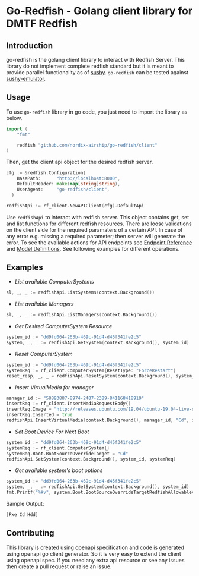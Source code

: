 # Go-Redfish - Golang client library for DMTF Redfish

## Introduction

go-redfish is the golang client library to interact with Redfish Server. This library do not implement complete redfish standard but it is meant to provide parallel functionality as of [sushy](https://opendev.org/openstack/sushy). `go-redfish` can be tested against [sushy-emulator](https://opendev.org/openstack/sushy-tools).

## Usage ##

To use `go-redfish` library in go code, you just need to import the library as below.

```go
import (
    "fmt"

    redfish "github.com/nordix-airship/go-redfish/client"
)
```

Then, get the client api object for the desired redfish server.

```go
cfg := &redfish.Configuration{
    BasePath:      "http://localhost:8000",
    DefaultHeader: make(map[string]string),
    UserAgent:     "go-redfish/client",
  }

redfishApi := rf_client.NewAPIClient(cfg).DefaultApi
```

Use `redfishApi` to interact with redfish server. This object contains get, set and list functions for different redfish resources. There are loose validations on the client side for the required paramaters of a certain API. In case of any error e.g. missing a required parameter; then server will generate the error. To see the available actions for API endpoints see [Endpoint Reference](https://github.com/nordix-airship/go-redfish/tree/master/client#documentation-for-api-endpoints) and [Model Definitions](https://github.com/nordix-airship/go-redfish/tree/master/client#documentation-for-models). See following examples for different operations.

## Examples ##

- *List available ComputerSystems*

```go
sl, _, _ := redfishApi.ListSystems(context.Background())
```
- *List available Managers*

```go
sl, _, _ := redfishApi.ListManagers(context.Background())
```
- *Get Desired ComputerSystem Resource*

```go
system_id := "dd9fd064-263b-469c-91d4-d45f341fe2c5"
system, _, _ := redfishApi.GetSystem(context.Background(), system_id)
```
- *Reset ComputerSystem*

```go
system_id := "dd9fd064-263b-469c-91d4-d45f341fe2c5"
systemReq := rf_client.ComputerSystem{ResetType: "ForceRestart"}
reset_resp, _, _ = redfishApi.ResetSystem(context.Background(), system_id, reset_type)
```
- *Insert VirtualMedia for manager*

```go
manager_id := "58893887-8974-2487-2389-841168418919"
insertReq := rf_client.InsertMediaRequestBody{}
insertReq.Image = "http://releases.ubuntu.com/19.04/ubuntu-19.04-live-server-amd64.iso"
insertReq.Inserted = true
redfishApi.InsertVirtualMedia(context.Background(), manager_id, "Cd", insertReq)
```
- *Set Boot Device For Next Boot*

```go
system_id := "dd9fd064-263b-469c-91d4-d45f341fe2c5"
systemReq := rf_client.ComputerSystem{}
systemReq.Boot.BootSourceOverrideTarget = "Cd"
redfishApi.SetSystem(context.Background(), system_id, systemReq)
```

- *Get available system's boot options*

```go
system_id := "dd9fd064-263b-469c-91d4-d45f341fe2c5"
system, _, _ := redfishApi.GetSystem(context.Background(), system_id)
fmt.Printf("%#v", system.Boot.BootSourceOverrideTargetRedfishAllowableValues)
```
Sample Output:
```go
[Pxe Cd Hdd]
```

## Contributing ##

This library is created using openapi specification and code is generated using openapi go client generator. So it is very easy to extend the client using openapi spec. If you need any extra api resource or see any issues then create a pull request or raise an issue.